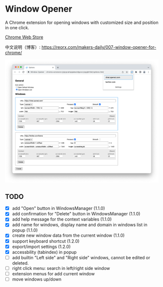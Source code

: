 # Window Opener

A Chrome extension for opening windows with customized size and position in one click.

[Chrome Web Store](https://chrome.google.com/webstore/detail/window-opener/iiliegedaegmcdoflhojnpgagjekkhbl)

中文说明（博客）: https://reorx.com/makers-daily/007-window-opener-for-chrome/

![](images/screenshot.png)


## TODO

- [x] add "Open" button in WindowsManager (1.1.0)
- [x] add confirmation for "Delete" button in WindowsManager (1.1.0)
- [x] add help message for the context variables (1.1.0)
- [x] add name for windows, display name and domain in windows list in popup (1.1.0)
- [x] create new window data from the current window (1.1.0)
- [x] support keyboard shortcut (1.2.0)
- [x] export/import settings (1.2.0)
- [x] accessbility (tabindex) in popup
- [ ] add builtin "Left side" and "Right side" windows, cannot be edited or deleted.
- [ ] right click menu: search in left/right side window
- [ ] extension menus for add current window
- [ ] move windows up/down
